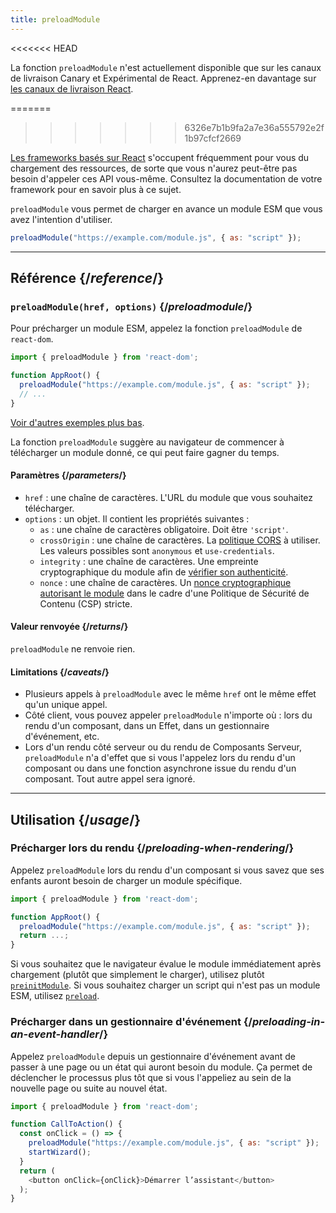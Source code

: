 ```yaml
---
title: preloadModule
---
```


<<<<<<< HEAD
<Canary>

La fonction `preloadModule` n'est actuellement disponible que sur les canaux de livraison Canary et Expérimental de React. Apprenez-en davantage sur [les canaux de livraison React](/community/versioning-policy#all-release-channels).

</Canary>

=======
>>>>>>> 6326e7b1b9fa2a7e36a555792e2f1b97cfcf2669
<Note>

[Les frameworks basés sur React](/learn/start-a-new-react-project) s'occupent fréquemment pour vous du chargement des ressources, de sorte que vous n'aurez peut-être pas besoin d'appeler ces API vous-même.  Consultez la documentation de votre framework pour en savoir plus à ce sujet.

</Note>

<Intro>

`preloadModule` vous permet de charger en avance un module ESM que vous avez l'intention d'utiliser.

```js
preloadModule("https://example.com/module.js", { as: "script" });
```

</Intro>

<InlineToc />

---

## Référence {/*reference*/}

### `preloadModule(href, options)` {/*preloadmodule*/}

Pour précharger un module ESM, appelez la fonction `preloadModule` de `react-dom`.

```js
import { preloadModule } from 'react-dom';

function AppRoot() {
  preloadModule("https://example.com/module.js", { as: "script" });
  // ...
}

```

[Voir d'autres exemples plus bas](#usage).

La fonction `preloadModule` suggère au navigateur de commencer à télécharger un module donné, ce qui peut faire gagner du temps.

#### Paramètres {/*parameters*/}

* `href` : une chaîne de caractères. L'URL du module que vous souhaitez télécharger.
* `options` : un objet. Il contient les propriétés suivantes :
  *  `as` : une chaîne de caractères obligatoire. Doit être `'script'`.
  *  `crossOrigin` : une chaîne de caractères. La [politique CORS](https://developer.mozilla.org/fr/docs/Web/HTML/Attributes/crossorigin) à utiliser. Les valeurs possibles sont `anonymous` et `use-credentials`.
  * `integrity` : une chaîne de caractères. Une empreinte cryptographique du module afin de [vérifier son authenticité](https://developer.mozilla.org/fr/docs/Web/Security/Subresource_Integrity).
  * `nonce` : une chaîne de caractères. Un [nonce cryptographique autorisant le module](https://developer.mozilla.org/fr/docs/Web/HTML/Global_attributes/nonce) dans le cadre d'une Politique de Sécurité de Contenu (CSP) stricte.

#### Valeur renvoyée {/*returns*/}

`preloadModule` ne renvoie rien.

#### Limitations {/*caveats*/}

* Plusieurs appels à `preloadModule` avec le même `href` ont le même effet qu'un unique appel.
* Côté client, vous pouvez appeler `preloadModule` n'importe où : lors du rendu d'un composant, dans un Effet, dans un gestionnaire d'événement, etc.
* Lors d'un rendu côté serveur ou du rendu de Composants Serveur, `preloadModule` n'a d'effet que si vous l'appelez lors du rendu d'un composant ou dans une fonction asynchrone issue du rendu d'un composant.  Tout autre appel sera ignoré.

---

## Utilisation {/*usage*/}

### Précharger lors du rendu {/*preloading-when-rendering*/}

Appelez `preloadModule` lors du rendu d'un composant si vous savez que ses enfants auront besoin de charger un module spécifique.

```js
import { preloadModule } from 'react-dom';

function AppRoot() {
  preloadModule("https://example.com/module.js", { as: "script" });
  return ...;
}
```

Si vous souhaitez que le navigateur évalue le module immédiatement après chargement (plutôt que simplement le charger), utilisez plutôt [`preinitModule`](/reference/react-dom/preinitModule). Si vous souhaitez charger un script qui n'est pas un module ESM, utilisez [`preload`](/reference/react-dom/preload).

### Précharger dans un gestionnaire d'événement {/*preloading-in-an-event-handler*/}

Appelez `preloadModule` depuis un gestionnaire d'événement avant de passer à une page ou un état qui auront besoin du module.  Ça permet de déclencher le processus plus tôt que si vous l'appeliez au sein de la nouvelle page ou suite au nouvel état.

```js
import { preloadModule } from 'react-dom';

function CallToAction() {
  const onClick = () => {
    preloadModule("https://example.com/module.js", { as: "script" });
    startWizard();
  }
  return (
    <button onClick={onClick}>Démarrer l’assistant</button>
  );
}
```
